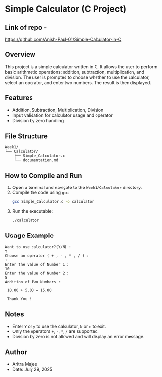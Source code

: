 
# Simple Calculator (C Project)
## Link of repo - 
https://github.com/Anish-Paul-01/Simple-Calculator-in-C

## Overview

This project is a simple calculator written in C. It allows the user to perform basic arithmetic operations: addition, subtraction, multiplication, and division. The user is prompted to choose whether to use the calculator, select an operator, and enter two numbers. The result is then displayed.

## Features

- Addition, Subtraction, Multiplication, Division
- Input validation for calculator usage and operator
- Division by zero handling

## File Structure

```
Week1/
└── Calculator/
    ├── Simple_Calculator.c
    └── documentation.md
```

## How to Compile and Run

1. Open a terminal and navigate to the `Week1/Calculator` directory.
2. Compile the code using `gcc`:
   ```bash
   gcc Simple_Calculator.c -o calculator
   ```
3. Run the executable:
   ```bash
   ./calculator
   ```

## Usage Example

```
Want to use calculator?(Y/N) : 
Y
Choose an operator ( + , - , * , / ) : 
+
Enter the value of Number 1 : 
10
Enter the value of Number 2 : 
5
Addition of Two Numbers :

 10.00 + 5.00 = 15.00

 Thank You !
```

## Notes

- Enter `Y` or `y` to use the calculator, `N` or `n` to exit.
- Only the operators `+`, `-`, `*`, `/` are supported.
- Division by zero is not allowed and will display an error message.

## Author

- Aritra Majee
- Date: July 29, 2025